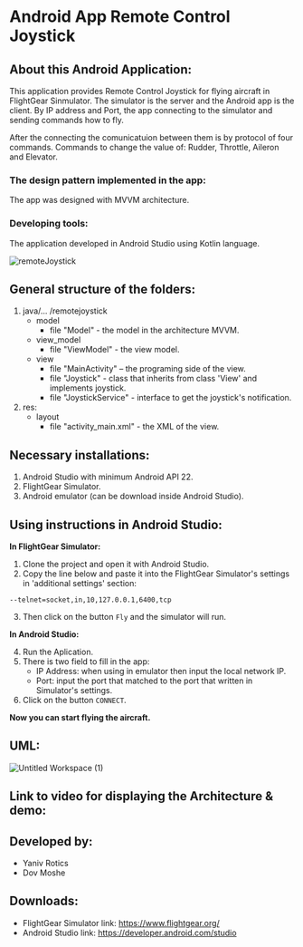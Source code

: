 
# Android App Remote Control Joystick


## About this Android Application:

This application provides Remote Control Joystick for flying aircraft in FlightGear Sinmulator. The simulator is the server and the Android app is the client. By IP address and Port, the app connecting to the simulator and sending commands how to fly.

After the connecting the comunicatuion between them is by protocol of four commands. Commands to change the value of: Rudder, Throttle, Aileron and Elevator.

### The design pattern implemented in the app:

The app was designed with MVVM architecture.

### Developing tools:

The application developed in Android Studio using Kotlin language.

![remoteJoystick](https://user-images.githubusercontent.com/72437425/123521914-500d9900-d6c2-11eb-823e-591f796e078e.png)

## General structure of the folders:
1. java/... /remotejoystick
	- model
		- file "Model" - the model in the architecture MVVM.
	- view_model
		- file "ViewModel" - the view model.
	- view
		- file "MainActivity" – the programing side of the view.
		- file "Joystick" - class that inherits from class 'View' and implements joystick.
		- file "JoystickService" - interface to get the joystick's notification.
2. res:
	- layout
		- file "activity_main.xml" - the XML of the view.


## Necessary installations:
1. Android Studio with minimum Android API 22.
2. FlightGear Simulator.
3. Android emulator (can be download inside Android Studio).

## Using instructions in Android Studio:
**In FlightGear Simulator:**
1. Clone the project and open it with Android Studio.
2. Copy the line below and paste it into the FlightGear Simulator's settings in 'additional settings' section:
```
--telnet=socket,in,10,127.0.0.1,6400,tcp
```
3. Then click on the button `Fly` and the simulator will run.

**In Android Studio:**

4. Run the Aplication.
5. There is two field to fill in the app:
	- IP Address: when using in emulator then input the local network IP.
	- Port: input the port that matched to the port that written in Simulator's settings.
6. Click on the button `CONNECT`.

**Now you can start flying the aircraft.**


## UML:

![Untitled Workspace (1)](https://user-images.githubusercontent.com/72437425/123521664-babdd500-d6c0-11eb-9b50-38ad1d7f4e6f.png)


## Link to video for displaying the Architecture & demo:


## Developed by:
* Yaniv Rotics
* Dov Moshe

## Downloads:
- FlightGear Simulator link: https://www.flightgear.org/
- Android Studio link: https://developer.android.com/studio
